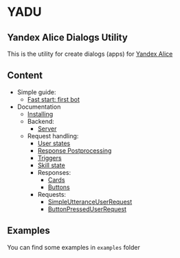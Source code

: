 # YADU
## Yandex Alice Dialogs Utility
This is the utility for create dialogs (apps) for [Yandex Alice](https://yandex.ru/yandexapp/ru/voiceassistant/talk/)

## Content 
- Simple guide:
  - [Fast start: first bot](./FastStartFirstBot.md)
- Documentation
  - [Installing](./Installing.md)
  - Backend:
    - [Server](./Server.md)
  - Request handling:
    - [User states](./RequestHandling/UserStates.md)
    - [Response Postprocessing](./RequestHandling/ResponsePostprocessing.md)
    - [Triggers](./RequestHandling/Triggers.md)
    - [Skill state](./RequestHandling/SkillState.md)
    - Responses:
      - [Cards](./RequestHandling/Response/Cards.md)
      - [Buttons](./RequestHandling/Response/Buttons.md)
    - Requests:
      - [SimpleUtteranceUserRequest](./RequestHandling/Requests/SimpleUtteranceUserRequest.md)
      - [ButtonPressedUserRequest](./RequestHandling/Requests/ButtonPressedUserRequest.md)

## Examples
You can find some examples in `examples` folder